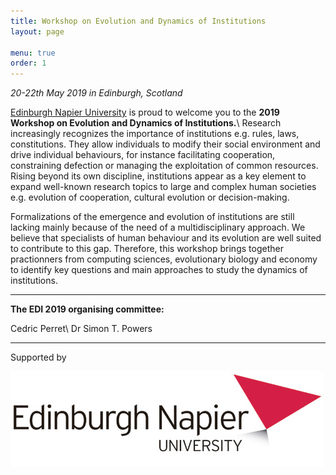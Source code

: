 ```yaml
---
title: Workshop on Evolution and Dynamics of Institutions
layout: page

menu: true
order: 1
---
```

*20-22th May 2019 in Edinburgh, Scotland*

[Edinburgh Napier University](https://www.napier.ac.uk) is proud to welcome you to the **2019 Workshop on Evolution and Dynamics of Institutions.**\\
Research increasingly recognizes the importance of institutions e.g. rules, laws, constitutions. They allow individuals to modify their social environment and drive individual behaviours, for instance facilitating cooperation, constraining defection or managing the exploitation of common resources. Rising beyond its own discipline, institutions appear as a key element to expand well-known research topics to large and complex human societies e.g. evolution of cooperation, cultural evolution or decision-making.

Formalizations of the emergence and evolution of institutions are still lacking mainly because of the need of a multidisciplinary approach. We believe that specialists of human behaviour and its evolution are well suited to contribute to this gap. Therefore, this workshop brings together practionners from computing sciences, evolutionary biology and economy to identify key questions and main approaches to study the dynamics of institutions.


___
**The EDI 2019 organising committee:**

Cedric Perret\\
Dr Simon T. Powers

___
Supported by 

![Edinburgh Napier University](/assets/img/napierLogo.jpg)